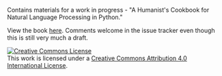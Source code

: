Contains materials for a work in progress - "A Humanist's Cookbook for Natural Language Processing in Python."

View the book [here](https://github.com/walshbr/humanists-nlp-cookbook/blob/master/toc.ipynb). Comments welcome in the issue tracker even though this is still very much a draft.

<a rel="license" href="http://creativecommons.org/licenses/by/4.0/"><img alt="Creative Commons License" style="border-width:0" src="https://i.creativecommons.org/l/by/4.0/88x31.png" /></a><br />This work is licensed under a <a rel="license" href="http://creativecommons.org/licenses/by/4.0/">Creative Commons Attribution 4.0 International License</a>.
